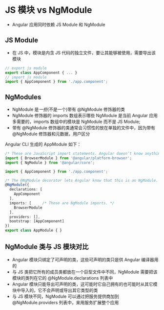 # JS 模块 vs NgModule

 * Angular 应用同时依赖 JS Module 和 NgModule

## JS Module

 * 在 JS 中，模块是内含 JS 代码的独立文件，要让其能够被使用，需要导出该模块

```js
// export js module
export class AppComponent { ... }
// import js module
import { AppComponent } from './app.component';
```

## NgModules

 * NgModule 是*一些*(不是一个)带有 @NgModule 修饰器的类
 * NgModule 修饰器的 imports 数组表示哪些 NgModule 是当前 Angular 应用多需要的，imports 数组中的模块是 NgModule 而不是 JS Module;
 * 带有 @NgModule 修饰器的类通常会习惯性的放在单独的文件中，因为带有 @NgModule 修饰器和元数据，用户区分

Angular CLI 生成的 AppModule 如下：
```ts
/* These are JavaScript import statements. Angular doesn’t know anything about these. */
import { BrowserModule } from '@angular/platform-browser';
import { NgModule } from '@angular/core';

import { AppComponent } from './app.component';

/* The @NgModule decorator lets Angular know that this is an NgModule. */
@NgModule({
  declarations: [
    AppComponent
  ],
  imports: [     /* These are NgModule imports. */
    BrowserModule
  ],
  providers: [],
  bootstrap: [AppComponent]
})
export class AppModule { }
```

## NgModule 类与 JS 模块对比

 * Angular 模块只绑定了可声明的类，这些可声明的类只是供 Angular 编译器用的
 * 与 JS 类把它所有的成员类都放在一个巨型文件中不同，NgModule 需要把该模块的类列在它的 @NgModule.declarations 列表中
 * Angular 模块只能导出可声明的类，这可能时它自己拥有的也可能时从其它模块中导入的，它不会声明或导出其它类型的类
 * 与 JS 模块不同，NgModule 可以通过把服务提供商加到 @NgModule.providers 列表中，来用服务扩展整个应用